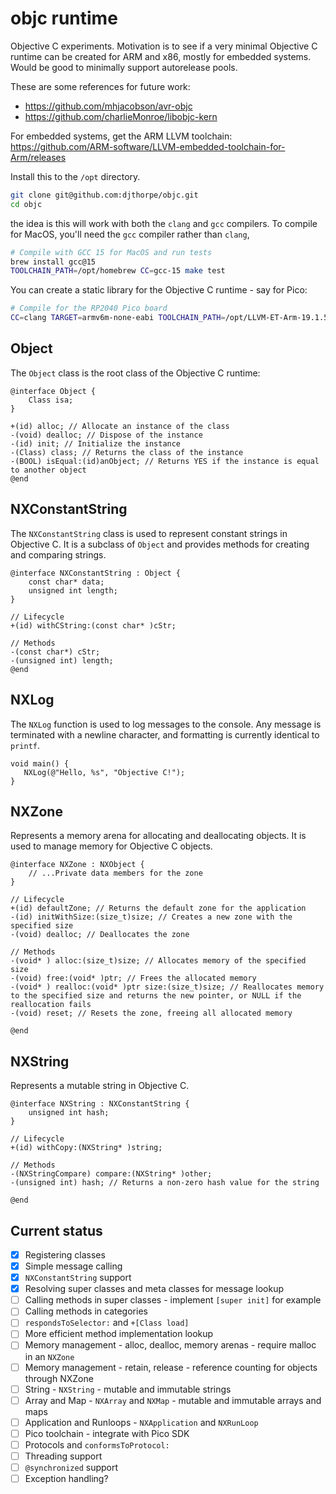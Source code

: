 # objc runtime

Objective C experiments. Motivation is to see if a very minimal Objective C runtime can be created for ARM and
x86, mostly for embedded systems. Would be good to minimally support autorelease pools.

These are some references for future work:

* <https://github.com/mhjacobson/avr-objc>
* <https://github.com/charlieMonroe/libobjc-kern>

For embedded systems, get the ARM LLVM toolchain:\
<https://github.com/ARM-software/LLVM-embedded-toolchain-for-Arm/releases>

Install this to the `/opt` directory.

```bash
git clone git@github.com:djthorpe/objc.git
cd objc
```

the idea is this will work with both the `clang` and `gcc` compilers. To compile for MacOS, you'll need the `gcc` 
compiler rather than `clang`,

```bash
# Compile with GCC 15 for MacOS and run tests
brew install gcc@15
TOOLCHAIN_PATH=/opt/homebrew CC=gcc-15 make test
```

You can create a static library for the Objective C runtime - say for Pico:

```bash
# Compile for the RP2040 Pico board
CC=clang TARGET=armv6m-none-eabi TOOLCHAIN_PATH=/opt/LLVM-ET-Arm-19.1.5-Darwin-universal make 
```

## Object

The `Object` class is the root class of the Objective C runtime:

```objc
@interface Object {
    Class isa;
}

+(id) alloc; // Allocate an instance of the class
-(void) dealloc; // Dispose of the instance
-(id) init; // Initialize the instance
-(Class) class; // Returns the class of the instance
-(BOOL) isEqual:(id)anObject; // Returns YES if the instance is equal to another object
@end
```

## NXConstantString

The `NXConstantString` class is used to represent constant strings in Objective C. It is a subclass of `Object` and provides methods for creating and comparing strings.

```objc
@interface NXConstantString : Object {
    const char* data;
    unsigned int length;
}

// Lifecycle
+(id) withCString:(const char* )cStr;

// Methods
-(const char*) cStr;
-(unsigned int) length;
@end
```

## NXLog

The `NXLog` function is used to log messages to the console. Any message is terminated with a newline character, and formatting is currently identical to `printf`.

```objc
void main() {
   NXLog(@"Hello, %s", "Objective C!");
}
```

## NXZone

Represents a memory arena for allocating and deallocating objects. It is used to manage memory for
Objective C objects.

```objc
@interface NXZone : NXObject {
    // ...Private data members for the zone
}

// Lifecycle
+(id) defaultZone; // Returns the default zone for the application
-(id) initWithSize:(size_t)size; // Creates a new zone with the specified size
-(void) dealloc; // Deallocates the zone

// Methods
-(void* ) alloc:(size_t)size; // Allocates memory of the specified size
-(void) free:(void* )ptr; // Frees the allocated memory
-(void* ) realloc:(void* )ptr size:(size_t)size; // Reallocates memory to the specified size and returns the new pointer, or NULL if the reallocation fails
-(void) reset; // Resets the zone, freeing all allocated memory

@end
```

## NXString

Represents a mutable string in Objective C.

```objc
@interface NXString : NXConstantString {
    unsigned int hash;
}

// Lifecycle
+(id) withCopy:(NXString* )string;

// Methods
-(NXStringCompare) compare:(NXString* )other;
-(unsigned int) hash; // Returns a non-zero hash value for the string

@end
```

## Current status

* [X] Registering classes
* [X] Simple message calling
* [X] `NXConstantString` support
* [X] Resolving super classes and meta classes for message lookup
* [ ] Calling methods in super classes - implement `[super init]` for example
* [ ] Calling methods in categories
* [ ] `respondsToSelector:` and `+[Class load]`
* [ ] More efficient method implementation lookup
* [ ] Memory management - alloc, dealloc, memory arenas - require malloc in an `NXZone`
* [ ] Memory management - retain, release - reference counting for objects through NXZone
* [ ] String - `NXString` - mutable and immutable strings
* [ ] Array and Map - `NXArray` and `NXMap` - mutable and immutable arrays and maps
* [ ] Application and Runloops - `NXApplication` and `NXRunLoop` 
* [ ] Pico toolchain - integrate with Pico SDK
* [ ] Protocols and `conformsToProtocol:`
* [ ] Threading support
* [ ] `@synchronized` support
* [ ] Exception handling?
